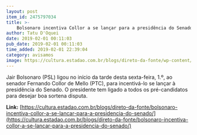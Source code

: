 ```yaml
---
layout: post
item_id: 2475797034
title: >-
    Bolsonaro incentiva Collor a se lançar para a presidência do Senado
author: Tatu D'Oquei
date: 2019-02-01 00:11:03
pub_date: 2019-02-01 00:11:03
time_added: 2019-02-01 22:39:04
category: avisamos
image: https://cultura.estadao.com.br/blogs/direto-da-fonte/wp-content/uploads/sites/290/2018/01/fernando-collor-AFP-PHOTO-EVARISTO-SA-460x306.jpg
---
```


Jair Bolsonaro (PSL) ligou no início da tarde desta sexta-feira, 1.º, ao senador Fernando Collor de Mello (PTC), para incentivá-lo se lançar à presidência do Senado. O presidente tem ligado a todos os pré-candidatos para desejar boa sortena disputa.

**Link:** [https://cultura.estadao.com.br/blogs/direto-da-fonte/bolsonaro-incentiva-collor-a-se-lancar-para-a-presidencia-do-senado/](https://cultura.estadao.com.br/blogs/direto-da-fonte/bolsonaro-incentiva-collor-a-se-lancar-para-a-presidencia-do-senado/)

